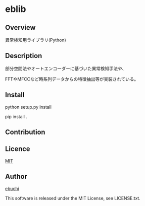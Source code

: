 eblib
====

## Overview
異常検知用ライブラリ(Python)

## Description
部分空間法やオートエンコーダーに基づいた異常検知手法や、

FFTやMFCCなど時系列データからの特徴抽出等が実装されている。

## Install
python setup.py install

pip install .

## Contribution

## Licence

[MIT](https://github.com/FumitoEbuchi/eblib/LICENCE)

## Author

[ebuchi](https://github.com/FumitoEbuchi)

This software is released under the MIT License, see LICENSE.txt.
